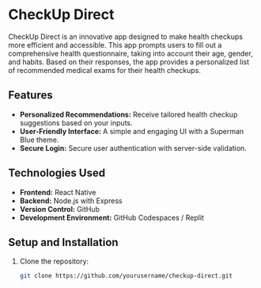 # CheckUp Direct

CheckUp Direct is an innovative app designed to make health checkups more efficient and accessible. This app prompts users to fill out a comprehensive health questionnaire, taking into account their age, gender, and habits. Based on their responses, the app provides a personalized list of recommended medical exams for their health checkups.

## Features

- **Personalized Recommendations:** Receive tailored health checkup suggestions based on your inputs.
- **User-Friendly Interface:** A simple and engaging UI with a Superman Blue theme.
- **Secure Login:** Secure user authentication with server-side validation.

## Technologies Used

- **Frontend:** React Native
- **Backend:** Node.js with Express
- **Version Control:** GitHub
- **Development Environment:** GitHub Codespaces / Replit

## Setup and Installation

1. Clone the repository:
   ```bash
   git clone https://github.com/yourusername/checkup-direct.git
